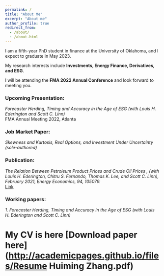 ```yaml
---
permalink: /
title: "About Me"
excerpt: "About me"
author_profile: true
redirect_from: 
  - /about/
  - /about.html
---
```


I am a fifth-year PhD student in finance at the University of Oklahoma, and I expect to graduate in May 2023. 

My research interests include **Investments, Energy Finance, Derivatives, and ESG**. 

I will be attending the **FMA 2022 Annual Conference** and look forward to meeting you.

### Upcoming Presentation:
*Forecaster Herding, Timing and Accuracy in the Age of ESG (with Louis H. Ederington and Scott C. Linn)*\
FMA Annual Meeting 2022, Atlanta

### Job Market Paper:
*Skewness and Kurtosis, Real Options, and Investment Under Uncertainty (sole-authored)*

### Publication:
*The Relation Between Petroleum Product Prices and Crude Oil Prices , (with Louis H. Ederington, Chitru S. Fernando, Thomas K. Lee, and Scott C. Linn), February 2021, Energy Economics, 94, 105079.*\
[Link](https://doi.org/10.1016/j.eneco.2020.105079)

### Working papers:
*1.	Forecaster Herding, Timing and Accuracy in the Age of ESG (with Louis H. Ederington and Scott C. Linn)*

My CV is here 
[Download paper here](http://academicpages.github.io/files/Resume Huiming Zhang.pdf)
=======
